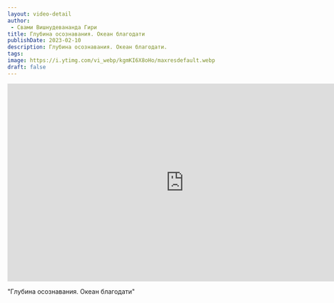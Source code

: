 ```yaml
---
layout: video-detail
author:
 - Свами Вишнудевананда Гири
title: Глубина осознавания. Океан благодати
publishDate: 2023-02-10
description: Глубина осознавания. Океан благодати. 
tags: 
image: https://i.ytimg.com/vi_webp/kgmKI6X8oHo/maxresdefault.webp
draft: false
---
```


<iframe width="790" height="444" src="https://www.youtube.com/embed/kgmKI6X8oHo" frameborder="0" allowfullscreen=""></iframe> 

  "Глубина осознавания. Океан благодати"

  

 